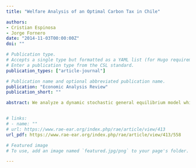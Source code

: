 ```yaml
---
title: "Welfare Analysis of an Optimal Carbon Tax in Chile"

authors:
- Cristian Espinosa
- Jorge Fornero
date: "2014-11-03T00:00:00Z"
doi: ""

# Publication type.
# Accepts a single type but formatted as a YAML list (for Hugo requirements).
# Enter a publication type from the CSL standard.
publication_types: ["article-journal"]

# Publication name and optional abbreviated publication name.
publication: "Economic Analysis Review"
publication_short: ""

abstract: We analyze a dynamic stochastic general equilibrium model which includes a negative externality that arises from fossil fuels burning. The carbon released to the atmosphere by electricity producers is the main driver of climate change. We adapt the optimal tax derived by Golosov et al. (2011) to a small open economy to force polluters to internalize their damages. The results show that the tax benefits outweigh their costs; yet welfare gains seem to be marginal under plausible parameters. We calculate the optimal carbon tax for Chile and the tax effectiveness achieved, which is around 10 percent. The results remain robust to variations in the utility function, changes in parameters that determine the externality and alternative degrees of commitment to reduce emissions.


# links:
# - name: ""
# url: https://www.rae-ear.org/index.php/rae/article/view/413
url_pdf: https://www.rae-ear.org/index.php/rae/article/view/413/558

# Featured image
# To use, add an image named `featured.jpg/png` to your page's folder. 

---
```


